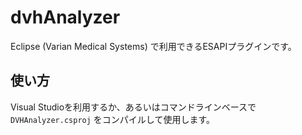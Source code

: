 # dvhAnalyzer

Eclipse (Varian Medical Systems) で利用できるESAPIプラグインです。

## 使い方

Visual Studioを利用するか、あるいはコマンドラインベースで `DVHAnalyzer.csproj` をコンパイルして使用します。
